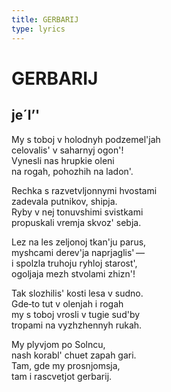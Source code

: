 ```yaml
---
title: GERBARIJ
type: lyrics
---
```


<h1>GERBARIJ</h1>

<h2>je´l’'</h2>

<section>

My s toboj v holodnyh podzemel'jah\
celovalis' v saharnyj ogon'!\
Vynesli nas hrupkie oleni\
na rogah, pohozhih na ladon'.

Rechka s razvetvljonnymi hvostami\
zadevala putnikov, shipja.\
Ryby v nej tonuvshimi svistkami\
propuskali vremja skvoz' sebja.

Lez na les zeljonoj tkan'ju parus,\
myshcami derev'ja naprjaglis'&thinsp;&mdash;&thinsp;\
i spolzla truhoju ryhloj starost',\
ogoljaja mezh stvolami zhizn'!

Tak slozhilis' kosti lesa v sudno.\
Gde&#8208;to tut v olenjah i rogah\
my s toboj vrosli v tugie sud'by\
tropami na vyzhzhennyh rukah.

My plyvjom po Solncu,\
nash korabl' chuet zapah gari.\
Tam, gde my prosnjomsja,\
tam i rascvetjot gerbarij.

</section>
